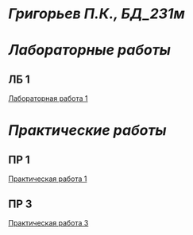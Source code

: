 # _Григорьев П.К., БД_231м_

# _Лабораторные работы_
## ЛБ 1
[Лабораторная работа 1](/LB1)

# _Практические работы_
## ПР 1
[Практическая работа 1](/PR1)
## ПР 3
[Практическая работа 3](/PR3)

